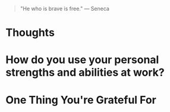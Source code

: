
> \"He who is brave is free.\" — Seneca

# Thoughts

# How do you use your personal strengths and abilities at work?

# One Thing You're Grateful For

